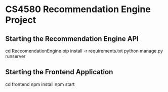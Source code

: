 
# CS4580 Recommendation Engine Project

## Starting the Recommendation Engine API
cd ReccomendationEngine
pip install -r requirements.txt
python manage.py runserver

## Starting the Frontend Application
cd frontend
npm install
npm start
